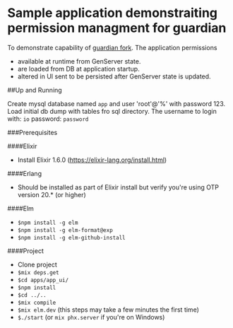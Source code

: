 # Sample application demonstraiting permission managment for guardian 

To demonstrate capability of [guardian fork](https://github.com/borodark/guardian/tree/feature/live_permissions).
The application permissions
* available at runtime from GenServer state.
* are loaded from DB at application startup. 
* altered in UI sent to be persisted after GenServer state is updated. 

##Up and Running

Create mysql database named `app` and user 'root'@'%' with password 123.
Load initial db dump with tables fro sql directory.
The username to login with: `io` password: `password`

###Prerequisites

####Elixir
* Install Elixir 1.6.0 (https://elixir-lang.org/install.html)

####Erlang
* Should be installed as part of Elixir install but verify you're using OTP version 20.* (or higher)

####Elm
* `$npm install -g elm`
* `$npm install -g elm-format@exp`
* `$npm install -g elm-github-install`

####Project

* Clone project 
* `$mix deps.get`
* `$cd apps/app_ui/`
* `$npm install`
* `$cd ../..`
* `$mix compile`
* `$mix elm.dev` (this steps may take a few minutes the first time)
* `$./start` (or `mix phx.server` if you're on Windows)



